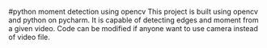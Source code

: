 #python moment detection using opencv
This project is built using opencv and python on pycharm.
It is capable of detecting edges and moment from a given video.
Code can be modified if anyone want to use camera instead of video file.
